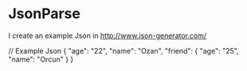 # JsonParse

I create an example Json in http://www.json-generator.com/ 

// Example Json 
{
  "age": "22", 
  "name": "Ozan", 
  "friend": {
    "age": "25", 
    "name": "Orcun"
  }
}
